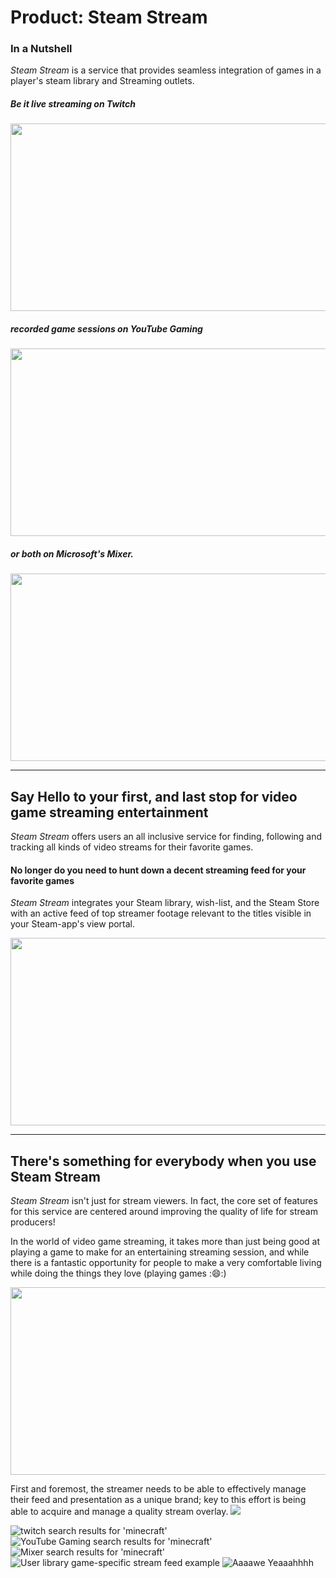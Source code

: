Product: **Steam Stream**
===

### In a Nutshell
_Steam Stream_ is a service that provides seamless integration of games in a player's steam library and Streaming outlets. 

##### Be it **live streaming** on _Twitch_

<img src="./twitch.png" width="533" height="300" />

##### **recorded game sessions** on _YouTube Gaming_

<img src="./youtube_gaming.png" width="533" height="300" />

##### or ***both*** on Microsoft's _Mixer_.

<img src="./mixer.png" width="533" height="300" />

---

## Say Hello to your first, and last stop for video game streaming entertainment

_Steam Stream_ offers users an all inclusive service for finding, following and tracking all kinds of video streams for their favorite games.

#### No longer do you need to hunt down a decent streaming feed for your favorite games
_Steam Stream_ integrates your Steam library, wish-list, and the Steam Store with an active feed of top streamer footage relevant to the titles visible in your Steam-app's view portal.

<img src="./steam-stream-example.png" width="533" height="300" />

---

## There's something for everybody when you use Steam Stream

_Steam Stream_ isn't just for stream viewers. In fact, the core set of features for this service are centered around improving the quality of life for stream producers! 

In the world of video game streaming, it takes more than just being good at playing a game to make for an entertaining streaming session, and while there is a fantastic opportunity for people to make a very comfortable living while doing the things they love (playing games ::smile::) 

<img src="./geeks-makin-munay.png" width="533" height="300" />

First and foremost, the streamer needs to be able to effectively manage their feed and presentation as a unique brand; key to this effort is being able to acquire and manage a quality stream overlay. ![](./medium-overlay.png)



![](./twitch.png "twitch search results for 'minecraft'")
![](./youtube_gaming.png "YouTube Gaming search results for 'minecraft'")
![](./mixer.png "Mixer search results for 'minecraft'")
![](./steam-stream-example.png "User library game-specific stream feed example")
![](./geeks-makin-munay.png "Aaaawe Yeaaahhhh") 
